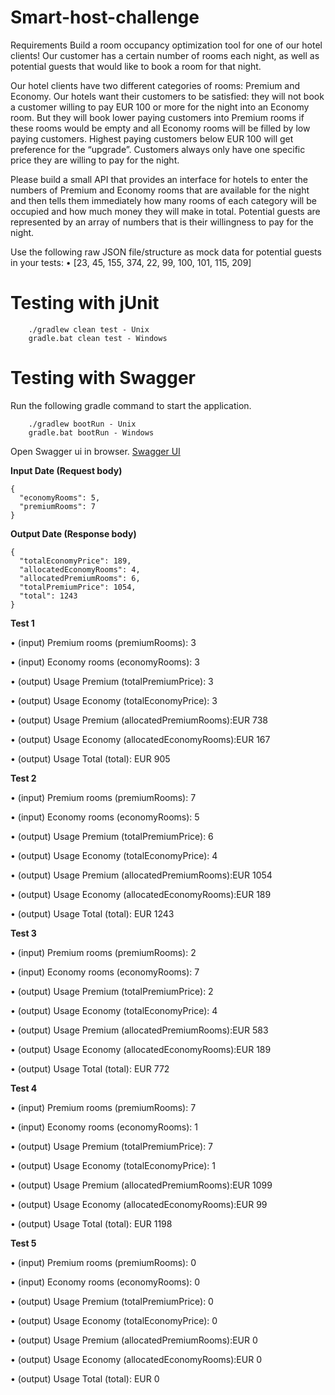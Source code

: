 # Smart-host-challenge
Requirements
Build a room occupancy optimization tool for one of our hotel clients! Our customer has a certain number of rooms each night, as well as potential guests that would like to book a room for that night.

Our hotel clients have two different categories of rooms: Premium and Economy. Our hotels want their customers to be satisfied: they will not book a customer willing to pay EUR 100 or more for the night into an Economy room. But they will book lower paying customers into Premium rooms if these rooms would be empty and all Economy rooms will be filled by low paying customers. Highest paying customers below EUR 100 will get preference for the “upgrade”. Customers always only have one specific price they are willing to pay for the night.

Please build a small API that provides an interface for hotels to enter the numbers of Premium and Economy rooms that are available for the night and then tells them immediately how many rooms of each category will be occupied and how much money they will make in total. Potential guests are represented by an array of numbers that is their willingness to pay for the night.

Use the following raw JSON file/structure as mock data for potential guests in your tests: • [23, 45, 155, 374, 22, 99, 100, 101, 115, 209]


# Testing with jUnit
```aidl
    ./gradlew clean test - Unix
    gradle.bat clean test - Windows
```

# Testing with Swagger 
Run the following gradle command to start the application.
```$xslt
    ./gradlew bootRun - Unix
    gradle.bat bootRun - Windows
```
Open Swagger ui in browser.
[Swagger UI](http://localhost:8089/swagger-ui/#/room-manager-controller/occupancyUsingPOST)

**Input Date (Request body)**
```$xslt
{
  "economyRooms": 5,
  "premiumRooms": 7
}
```

**Output Date (Response body)**
```$xslt
{
  "totalEconomyPrice": 189,
  "allocatedEconomyRooms": 4,
  "allocatedPremiumRooms": 6,
  "totalPremiumPrice": 1054,
  "total": 1243
}
```
**Test 1**

• (input)  Premium rooms (premiumRooms): 3

• (input) Economy rooms (economyRooms): 3

• (output) Usage Premium (totalPremiumPrice): 3 

• (output) Usage Economy (totalEconomyPrice): 3

• (output) Usage Premium (allocatedPremiumRooms):EUR 738

• (output) Usage Economy (allocatedEconomyRooms):EUR 167 

• (output) Usage Total (total): EUR 905 


**Test 2**

• (input)  Premium rooms (premiumRooms): 7

• (input) Economy rooms (economyRooms): 5

• (output) Usage Premium (totalPremiumPrice): 6

• (output) Usage Economy (totalEconomyPrice): 4

• (output) Usage Premium (allocatedPremiumRooms):EUR 1054

• (output) Usage Economy (allocatedEconomyRooms):EUR 189

• (output) Usage Total (total): EUR 1243 


**Test 3**

• (input)  Premium rooms (premiumRooms): 2

• (input) Economy rooms (economyRooms): 7

• (output) Usage Premium (totalPremiumPrice): 2

• (output) Usage Economy (totalEconomyPrice): 4

• (output) Usage Premium (allocatedPremiumRooms):EUR 583

• (output) Usage Economy (allocatedEconomyRooms):EUR 189

• (output) Usage Total (total): EUR 772 


**Test 4**

• (input)  Premium rooms (premiumRooms): 7

• (input) Economy rooms (economyRooms): 1

• (output) Usage Premium (totalPremiumPrice): 7

• (output) Usage Economy (totalEconomyPrice): 1

• (output) Usage Premium (allocatedPremiumRooms):EUR 1099

• (output) Usage Economy (allocatedEconomyRooms):EUR 99

• (output) Usage Total (total): EUR 1198 


**Test 5**

• (input)  Premium rooms (premiumRooms): 0

• (input) Economy rooms (economyRooms): 0

• (output) Usage Premium (totalPremiumPrice): 0

• (output) Usage Economy (totalEconomyPrice): 0

• (output) Usage Premium (allocatedPremiumRooms):EUR 0

• (output) Usage Economy (allocatedEconomyRooms):EUR 0

• (output) Usage Total (total): EUR 0 
